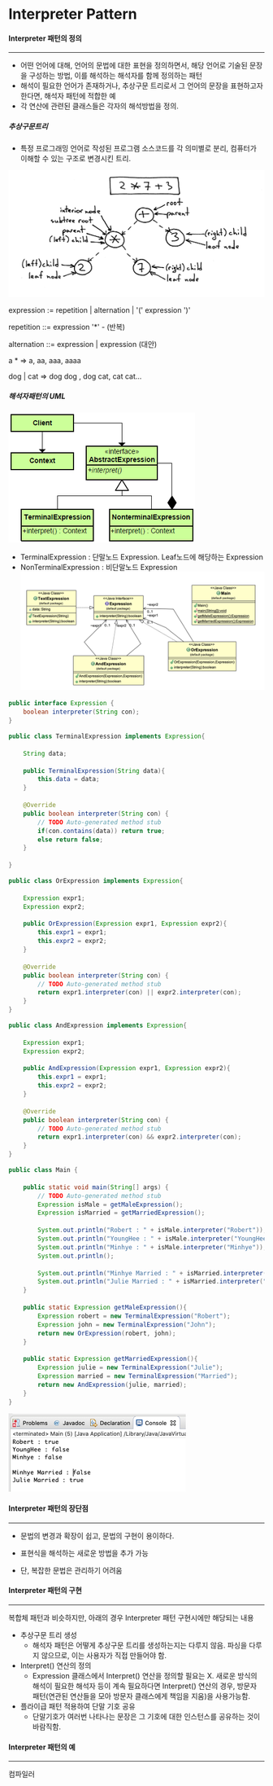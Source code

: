 # Interpreter Pattern

#### Interpreter 패턴의 정의

------

* 어떤 언어에 대해, 언어의 문법에 대한 표현을 정의하면서, 해당 언어로 기술된 문장을 구성하는 방법, 이를 해석하는 해석자를 함께 정의하는 패턴
* 해석이 필요한 언어가 존재하거나, 추상구문 트리로서 그 언어의 문장을 표현하고자 한다면, 해석자 패턴에 적합한 예
* 각 연산에 관련된 클래스들은 각자의 해석방법을 정의.

##### 추상구문트리

* 특정 프로그래밍 언어로 작성된 프로그램 소스코드를 각 의미별로 분리, 컴퓨터가 이해할 수 있는 구조로 변경시킨 트리.

![ast](../../resource/behavioral-patterns/ast.png)

expression := repetition | alternation | '(' expression ')'

repetition ::= expression '*' - (반복)

alternation ::= expression | expression (대안)

a * => a, aa, aaa, aaaa

dog | cat => dog dog , dog cat, cat cat...

##### 해석자패턴의 UML

![Interpreter-pattern](../../resource/behavioral-patterns/Interpreter-pattern.png)

* TerminalExpression : 단말노드 Expression. Leaf노드에 해당하는 Expression
* NonTerminalExpression : 비단말노드 Expression![interpreter-example](../../resource/behavioral-patterns/interpreter-example.png)

```java
public interface Expression {
	boolean interpreter(String con);
}
```

```java
public class TerminalExpression implements Expression{

	String data;
	
	public TerminalExpression(String data){
		this.data = data;
	}
	
	@Override
	public boolean interpreter(String con) {
		// TODO Auto-generated method stub
		if(con.contains(data)) return true; 
		else return false;
	}
	
}
```

```java
public class OrExpression implements Expression{

	Expression expr1;
	Expression expr2;
	
	public OrExpression(Expression expr1, Expression expr2){
		this.expr1 = expr1;
		this.expr2 = expr2;
	}
	
	@Override
	public boolean interpreter(String con) {
		// TODO Auto-generated method stub
		return expr1.interpreter(con) || expr2.interpreter(con);
	}
}
```

```java
public class AndExpression implements Expression{

	Expression expr1;
	Expression expr2;
	
	public AndExpression(Expression expr1, Expression expr2){
		this.expr1 = expr1;
		this.expr2 = expr2;
	}
	
	@Override
	public boolean interpreter(String con) {
		// TODO Auto-generated method stub
		return expr1.interpreter(con) && expr2.interpreter(con);
	}
}
```

```java
public class Main {

	public static void main(String[] args) {
		// TODO Auto-generated method stub
		Expression isMale = getMaleExpression();
		Expression isMarried = getMarriedExpression();
		
		System.out.println("Robert : " + isMale.interpreter("Robert"));
		System.out.println("YoungHee : " + isMale.interpreter("YoungHee"));
		System.out.println("Minhye : " + isMale.interpreter("Minhye"));
		System.out.println();
		
		System.out.println("Minhye Married : " + isMarried.interpreter("Minhye Married"));
		System.out.println("Julie Married : " + isMarried.interpreter("Julie Married"));
	}
	
	public static Expression getMaleExpression(){
		Expression robert = new TerminalExpression("Robert");
		Expression john = new TerminalExpression("John");
		return new OrExpression(robert, john);
	}
	
	public static Expression getMarriedExpression(){
		Expression julie = new TerminalExpression("Julie");
		Expression married = new TerminalExpression("Married");
		return new AndExpression(julie, married);
	}
}
```

<img src="../../resource/behavioral-patterns/interpreter-result.png" alt="interpreter-result" style="zoom:50%;" />

#### Interpreter 패턴의 장단점

------

* 문법의 변경과 확장이 쉽고, 문법의 구현이 용이하다.

* 표현식을 해석하는 새로운 방법을 추가 가능
* 단, 복잡한 문법은 관리하기 어려움

#### Interpreter 패턴의 구현

------

복합체 패턴과 비슷하지만, 아래의 경우 Interpreter 패턴 구현시에만 해당되는 내용

* 추상구문 트리 생성
  * 해석자 패턴은 어떻게 추상구문 트리를 생성하는지는 다루지 않음. 파싱을 다루지 않으므로, 이는 사용자가 직접 만들어야 함.
* Interpret() 연산의 정의
  * Expression 클래스에서 Interpret() 연산을 정의할 필요는 X. 새로운 방식의 해석이 필요한 해석자 등이 계속 필요하다면 Interpret() 연산의 경우, 방문자 패턴(연관된 연산들을 모아 방문자 클래스에게 책임을 지움)을 사용가능함.
* 플라이급 패턴 적용하여 단말 기호 공유
  * 단말기호가 여러번 나타나는 문장은 그 기호에 대한 인스턴스를 공유하는 것이 바람직함.

#### Interpreter 패턴의 예

------

컴파일러
